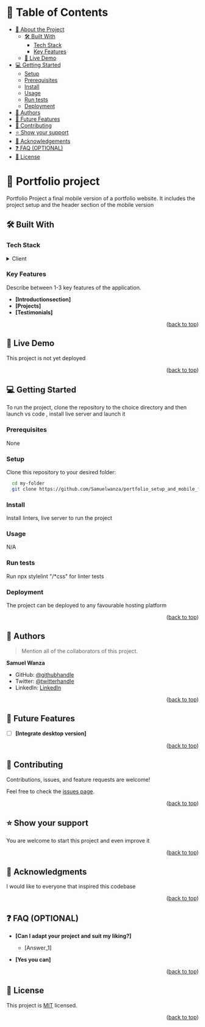 # 📗 Table of Contents

- [📖 About the Project](#about-project)
  - [🛠 Built With](#built-with)
    - [Tech Stack](#tech-stack)
    - [Key Features](#key-features)
  - [🚀 Live Demo](#live-demo)
- [💻 Getting Started](#getting-started)
  - [Setup](#setup)
  - [Prerequisites](#prerequisites)
  - [Install](#install)
  - [Usage](#usage)
  - [Run tests](#run-tests)
  - [Deployment](#deployment)
- [👥 Authors](#authors)
- [🔭 Future Features](#future-features)
- [🤝 Contributing](#contributing)
- [⭐️ Show your support](#support)
- [🙏 Acknowledgements](#acknowledgements)
- [❓ FAQ (OPTIONAL)](#faq)
- [📝 License](#license)

# 📖 Portfolio project <a name="about-project"></a>

Portfolio Project a final mobile version of a portfolio website. It includes the project setup and the header section of the mobile version

## 🛠 Built With <a name="built-with"></a>

### Tech Stack <a name="tech-stack"></a>

<details>
  <summary>Client</summary>
  <p>This project is implemented in html5 and css3</p>
</details>

### Key Features <a name="key-features"></a>

Describe between 1-3 key features of the application.

- **[Introductionsection]**
- **[Projects]**
- **[Testimonials]**

<p align="right">(<a href="#readme-top">back to top</a>)</p>

## 🚀 Live Demo <a name="live-demo"></a>

<p>This project is  not yet deployed</p>

<p align="right">(<a href="#readme-top">back to top</a>)</p>

## 💻 Getting Started <a name="getting-started"></a>

<p> To run the project, clone the repository to the choice directory and then launch vs code , install live server and launch it</p>

### Prerequisites

None

### Setup

Clone this repository to your desired folder:

```sh
  cd my-folder
  git clone https://github.com/Samuelwanza/portfolio_setup_and_mobile_first
```

### Install

Install linters, live server to run the project

### Usage

N/A

### Run tests

Run npx stylelint "/\*css" for linter tests

### Deployment

The project can be deployed to any favourable hosting platform

<p align="right">(<a href="#readme-top">back to top</a>)</p>

## 👥 Authors <a name="authors"></a>

> Mention all of the collaborators of this project.

**Samuel Wanza**

- GitHub: [@githubhandle](https://github.com/Samuelwanza/)
- Twitter: [@twitterhandle](https://twitter.com/samuelmunguti9/)
- LinkedIn: [LinkedIn](https://www.linkedin.com/in/samuel-munguti-8a257a1bb/)

<p align="right">(<a href="#readme-top">back to top</a>)</p>

## 🔭 Future Features <a name="future-features"></a>

- [ ] **[Integrate desktop version]**

<p align="right">(<a href="#readme-top">back to top</a>)</p>

## 🤝 Contributing <a name="contributing"></a>

Contributions, issues, and feature requests are welcome!

Feel free to check the [issues page](../../issues/).

<p align="right">(<a href="#readme-top">back to top</a>)</p>

## ⭐️ Show your support <a name="support"></a>

You are welcome to start this project and even improve it

<p align="right">(<a href="#readme-top">back to top</a>)</p>

## 🙏 Acknowledgments <a name="acknowledgements"></a>

I would like to everyone that inspired this codebase

<p align="right">(<a href="#readme-top">back to top</a>)</p>

## ❓ FAQ (OPTIONAL) <a name="faq"></a>

- **[Can I adapt your project and suit my liking?]**

  - [Answer_1]

- **[Yes you can]**

<p align="right">(<a href="#readme-top">back to top</a>)</p>

## 📝 License <a name="license"></a>

This project is [MIT](./MIT.md) licensed.

<p align="right">(<a href="#readme-top">back to top</a>)</p>

